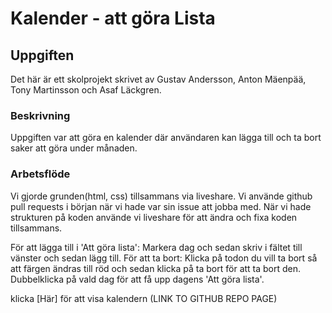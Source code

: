 # Kalender - att göra Lista

## Uppgiften 
Det här är ett skolprojekt skrivet av Gustav Andersson, Anton Mäenpää, Tony Martinsson och Asaf Läckgren. 

### Beskrivning
Uppgiften var att göra en kalender där användaren kan lägga till och ta bort saker att göra under månaden. 

### Arbetsflöde
Vi gjorde grunden(html, css) tillsammans via liveshare.
Vi använde github pull requests i början när vi hade var sin issue att jobba med. 
När vi hade strukturen på koden använde vi liveshare för att ändra och fixa koden tillsammans.

För att lägga till i 'Att göra lista': Markera dag och sedan skriv i fältet till vänster och sedan lägg till.
För att ta bort: Klicka på todon du vill ta bort så att färgen ändras till röd och sedan klicka på ta bort för att ta bort den.
Dubbelklicka på vald dag för att få upp dagens 'Att göra lista'.

klicka [Här] för att visa kalendern (LINK TO GITHUB REPO PAGE)